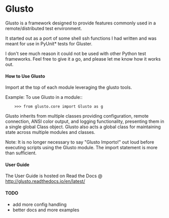 Glusto
======

Glusto is a framework designed to provide features commonly used in a
remote/distributed test environment.

It started out as a port of some shell ssh functions I had written
and was meant for use in PyUnit* tests for Gluster.

I don't see much reason it could not be used with other Python test frameworks.
Feel free to give it a go, and please let me know how it works out.

#### How to Use Glusto

Import at the top of each module leveraging the glusto tools.

Example:
    To use Glusto in a module::

        >>> from glusto.core import Glusto as g


Glusto inherits from multiple classes providing configuration,
remote connection, ANSI color output, and logging functionality,
presenting them in a single global Class object.
Glusto also acts a global class for maintaining state across
multiple modules and classes.

Note:
    It is no longer necessary to say "Glusto Importo!" out loud
    before executing scripts using the Glusto module. The import statement is 
    more than sufficient.

#### User Guide

The User Guide is hosted on Read the Docs @ http://glusto.readthedocs.io/en/latest/

#### TODO
* add more config handling
* better docs and more examples

